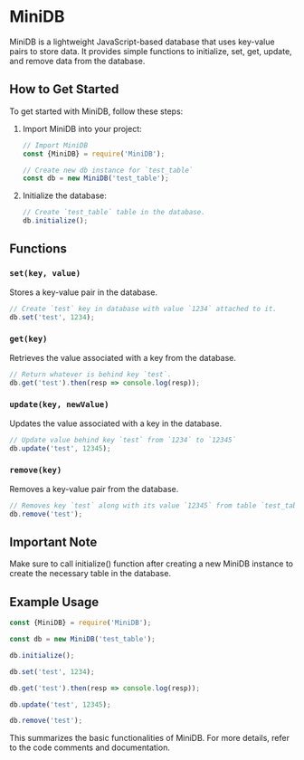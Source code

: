 # MiniDB

MiniDB is a lightweight JavaScript-based database that uses key-value pairs to store data. It provides simple functions to initialize, set, get, update, and remove data from the database.

## How to Get Started

To get started with MiniDB, follow these steps:

1. Import MiniDB into your project:

    ```javascript
    // Import MiniDB
    const {MiniDB} = require('MiniDB');

    // Create new db instance for `test_table`
    const db = new MiniDB('test_table');
    ```

2. Initialize the database:

    ```javascript
    // Create `test_table` table in the database.
    db.initialize();
    ```

## Functions

### `set(key, value)`

Stores a key-value pair in the database.

```javascript
// Create `test` key in database with value `1234` attached to it.
db.set('test', 1234);
```

### `get(key)`
Retrieves the value associated with a key from the database.
```javascript
// Return whatever is behind key `test`.
db.get('test').then(resp => console.log(resp));
```

### `update(key, newValue)`
Updates the value associated with a key in the database.
```javascript
// Update value behind key `test` from `1234` to `12345`
db.update('test', 12345);
```

### `remove(key)`
Removes a key-value pair from the database.
```javascript
// Removes key `test` along with its value `12345` from table `test_table`
db.remove('test');
```
## Important Note
Make sure to call initialize() function after creating a new MiniDB instance to create the necessary table in the database.


## Example Usage
```javascript
const {MiniDB} = require('MiniDB');

const db = new MiniDB('test_table');

db.initialize();

db.set('test', 1234);

db.get('test').then(resp => console.log(resp));

db.update('test', 12345);

db.remove('test');
```
This summarizes the basic functionalities of MiniDB. For more details, refer to the code comments and documentation.
